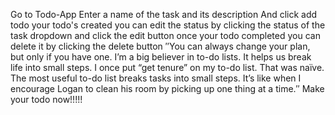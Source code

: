 Go to Todo-App
Enter a name of the task and its description
And click add todo
your todo's created 
you can edit the status by clicking the status of the task dropdown and click the edit button
once your todo completed you can delete it by clicking the delete button
″You can always change your plan, but only if you have one. I’m a big believer in to-do lists. It helps us break life into small steps. I once put “get tenure” on my to-do list. That was naïve. The most useful to-do list breaks tasks into small steps. It’s like when I encourage Logan to clean his room by picking up one thing at a time.″
Make your todo now!!!!!
